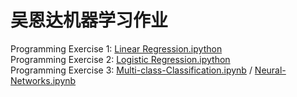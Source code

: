 # 吴恩达机器学习作业
Programming Exercise 1: [Linear Regression.ipython](https://github.com/Cloud-Wong/NG-ML/blob/master/Linear%20Regression/Linear-Regreesion.ipynb)<br>
Programming Exercise 2: [Logistic Regression.ipython](https://github.com/Cloud-Wong/NG-ML/blob/master/Logistic%20Regression/Logistic-Regression.ipynb)<br>
Programming Exercise 3: [Multi-class-Classification.ipynb](https://github.com/Cloud-Wong/NG-ML/blob/master/Multi-class%20Classification%20and%20Neural%20Networks/Multi-class-Classification.ipynb)  /  [Neural-Networks.ipynb](https://github.com/Cloud-Wong/NG-ML/blob/master/Multi-class%20Classification%20and%20Neural%20Networks/Neural-Networks.ipynb)  
